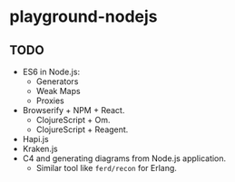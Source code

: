 # playground-nodejs

## TODO

- ES6 in Node.js:
  - Generators
  - Weak Maps
  - Proxies
- Browserify + NPM + React.
  - ClojureScript + Om.
  - ClojureScript + Reagent.
- Hapi.js
- Kraken.js
- C4 and generating diagrams from Node.js application.
  - Similar tool like `ferd/recon` for Erlang.
